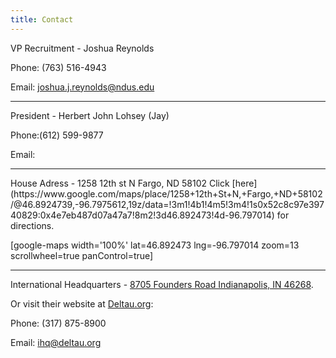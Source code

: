 ```yaml
---
title: Contact
---
```


VP Recruitment - Joshua Reynolds

Phone: (763) 516-4943

Email: joshua.j.reynolds@ndus.edu

<hr>
President - Herbert John Lohsey (Jay)

Phone:(612) 599-9877

Email:

<hr>
House Adress - 1258 12th st N Fargo, ND 58102
Click [here](https://www.google.com/maps/place/1258+12th+St+N,+Fargo,+ND+58102/@46.8924739,-96.7975612,19z/data=!3m1!4b1!4m5!3m4!1s0x52c8c97e39740829:0x4e7eb487d07a47a7!8m2!3d46.892473!4d-96.797014) for directions.

[google-maps width='100%' lat=46.892473 lng=-96.797014 zoom=13 scrollwheel=true panControl=true] 






<hr>

International Headquarters - [8705 Founders Road Indianapolis, IN 46268](https://www.google.com/maps/place/8705+Founders+Rd,+Indianapolis,+IN+46268/@39.9135891,-86.2182661,17z/data=!3m1!4b1!4m5!3m4!1s0x886b5529e161f46b:0xada55467d750fa57!8m2!3d39.9135891!4d-86.2160774).

Or visit their website at  [Deltau.org](https://www.deltau.org/):

Phone: (317) 875-8900

Email: ihq@deltau.org


